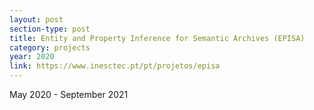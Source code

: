 ```yaml
---
layout: post
section-type: post
title: Entity and Property Inference for Semantic Archives (EPISA)
category: projects
year: 2020
link: https://www.inesctec.pt/pt/projetos/episa
---
```

May 2020 - September 2021